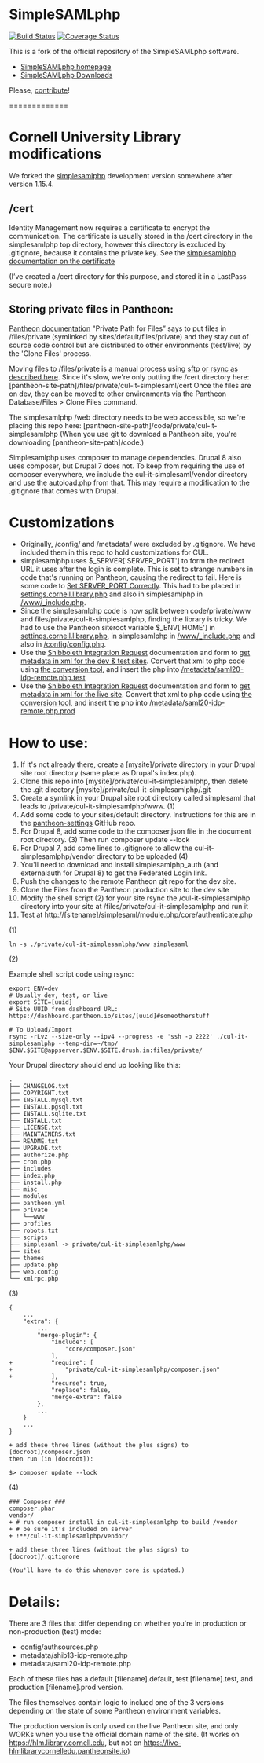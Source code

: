 SimpleSAMLphp
=============
[![Build Status](https://travis-ci.org/simplesamlphp/simplesamlphp.svg?branch=master)](https://travis-ci.org/simplesamlphp/simplesamlphp)
[![Coverage Status](https://img.shields.io/coveralls/simplesamlphp/simplesamlphp.svg)](https://coveralls.io/r/simplesamlphp/simplesamlphp)

This is a fork of the official repository of the SimpleSAMLphp software.

* [SimpleSAMLphp homepage](https://simplesamlphp.org)
* [SimpleSAMLphp Downloads](https://simplesamlphp.org/download)

Please, [contribute](CONTRIBUTING.md)!

=============

Cornell University Library modifications
===

We forked the [simplesamlphp](https://github.com/simplesamlphp/simplesamlphp) development version somewhere after version 1.15.4.

/cert
---

Identity Management now requires a certificate to encrypt the communication. The certificate is usually stored in the /cert directory in the simplesamlphp top directory, however this directory is excluded by .gitignore, because it contains the private key.
See the [simplesamlphp documentation on the certificate](https://simplesamlphp.org/docs/stable/simplesamlphp-sp#section_1_1)

(I’ve created a /cert directory for this purpose, and stored it in a LastPass secure note.)

Storing private files in Pantheon:
---

[Pantheon documentation](https://pantheon.io/docs/private-paths/)  "Private Path for Files” says to put files in /files/private (symlinked by sites/default/files/private) and they stay out of source code control but are distributed to other environments (test/live) by the 'Clone Files' process.

Moving files to /files/private is a manual process using [sftp or rsync as described here](https://pantheon.io/docs/rsync-and-sftp/). Since it's slow, we're only putting the /cert directory here: [pantheon-site-path]/files/private/cul-it-simplesaml/cert
Once the files are on dev, they can be moved to other environments via the Pantheon Database/Files > Clone Files command.

The simplesamlphp /web directory needs to be web accessible, so we're placing this repo here:
[pantheon-site-path]/code/private/cul-it-simplesamlphp
(When you use git to download a Pantheon site, you're downloading [pantheon-site-path]/code.)

Simplesamlphp uses composer to manage dependencies. Drupal 8 also uses composer, but Drupal 7 does not. To keep from requiring the use of composer everywhere, we include the cul-it-simplesaml/vendor directory and use the autoload.php from that. This may require a modification to the .gitignore that comes with Drupal.

Customizations
==============

* Originally, /config/ and /metadata/ were excluded by .gitignore. We have included them in this repo to hold customizations for CUL.
* simplesamlphp uses $_SERVER['SERVER_PORT'] to form the redirect URL it uses after the login is complete. This is set to strange numbers in code that's running on Pantheon, causing the redirect to fail. Here is some code to [Set SERVER_PORT Correctly](https://pantheon.io/docs/server_name-and-server_port/#set-server_port-correctly). This had to be placed in [settings.cornell.library.php](https://github.com/cul-it/pantheon-settings/blob/master/settings.cornell.library.php) and also in simplesamlphp in [/www/_include.php](https://github.com/cul-it/simplesamlphp/blob/master/www/_include.php).
* Since the simplesamlphp code is now split between code/private/www and files/private/cul-it-simplesamlphp, finding the library is tricky. We had to use the Pantheon siteroot variable $_ENV['HOME'] in [settings.cornell.library.php](https://github.com/cul-it/pantheon-settings/blob/master/settings.cornell.library.php), in simplesamlphp in [/www/_include.php](https://github.com/cul-it/simplesamlphp/blob/master/www/_include.php) and also in [/config/config.php](https://github.com/cul-it/simplesamlphp/blob/master/config/config.php).
* Use the [Shibboleth Integration Request](https://confluence.cornell.edu/x/3lHHF) documentation and form to [get metadata in xml for the dev & test sites](https://shibidp-test.cit.cornell.edu/idp/shibboleth). Convert that xml to php code using [the conversion tool](https://annex.library.cornell.edu/simplesaml/admin/metadata-converter.php), and insert the php into [/metadata/saml20-idp-remote.php.test](https://github.com/cul-it/simplesamlphp/blob/master/metadata/saml20-idp-remote.php.test)
* Use the [Shibboleth Integration Request](https://confluence.cornell.edu/x/3lHHF) documentation and form to [get metadata in xml for the live site](https://shibidp-test.cit.cornell.edu/idp/shibboleth). Convert that xml to php code using [the conversion tool](https://annex.library.cornell.edu/simplesaml/admin/metadata-converter.php), and insert the php into [/metadata/saml20-idp-remote.php.prod](https://github.com/cul-it/simplesamlphp/blob/master/metadata/saml20-idp-remote.php.prod)

How to use:
===========

1. If it's not already there, create a [mysite]/private directory in your Drupal site root directory (same place as Drupal's index.php).
2. Clone this repo into [mysite]/private/cul-it-simplesamlphp, then delete the .git directory [mysite]/private/cul-it-simplesamlphp/.git
3. Create a symlink in your Drupal site root directory called simplesaml that leads to /private/cul-it-simplesamlphp/www. (1)
4. Add some code to your sites/default directory. Instructions for this are in the [pantheon-settings](https://github.com/cul-it/pantheon-settings) GitHub repo.
5. For Drupal 8, add some code to the composer.json file in the document root directory. (3) Then run composer update --lock
6. For Drupal 7, add some lines to .gitignore to allow the cul-it-simplesamlphp/vendor directory to be uploaded (4)
7. You'll need to download and install simplesamlphp_auth (and externalauth for Drupal 8) to get the Federated Login link.
8. Push the changes to the remote Pantheon git repo for the dev site.
9. Clone the Files from the Pantheon production site to the dev site
10. Modify the shell script (2) for your site rsync the /cul-it-simplesamlphp directory into your site at /files/private/cul-it-simplesamlphp and run it
11. Test at http://[sitename]/simplesaml/module.php/core/authenticate.php

(1)

```
ln -s ./private/cul-it-simplesamlphp/www simplesaml
```

(2)

Example shell script code using rsync:

```
export ENV=dev
# Usually dev, test, or live
export SITE=[uuid]
# Site UUID from dashboard URL: https://dashboard.pantheon.io/sites/[uuid]#someotherstuff

# To Upload/Import
rsync -rLvz --size-only --ipv4 --progress -e 'ssh -p 2222' ./cul-it-simplesamlphp --temp-dir=~/tmp/ $ENV.$SITE@appserver.$ENV.$SITE.drush.in:files/private/
```


Your Drupal directory should end up looking like this:

```
.
├── CHANGELOG.txt
├── COPYRIGHT.txt
├── INSTALL.mysql.txt
├── INSTALL.pgsql.txt
├── INSTALL.sqlite.txt
├── INSTALL.txt
├── LICENSE.txt
├── MAINTAINERS.txt
├── README.txt
├── UPGRADE.txt
├── authorize.php
├── cron.php
├── includes
├── index.php
├── install.php
├── misc
├── modules
├── pantheon.yml
├── private
│   └──www
├── profiles
├── robots.txt
├── scripts
├── simplesaml -> private/cul-it-simplesamlphp/www
├── sites
├── themes
├── update.php
├── web.config
└── xmlrpc.php
```

(3)
```
{
    ...
    "extra": {
        ...
        "merge-plugin": {
            "include": [
                "core/composer.json"
            ],
+           "require": [
+               "private/cul-it-simplesamlphp/composer.json"
+           ],
            "recurse": true,
            "replace": false,
            "merge-extra": false
        },
        ...
    }
    ...
}

+ add these three lines (without the plus signs) to
[docroot]/composer.json
then run (in [docroot]):

$> composer update --lock

```

(4)
```
### Composer ###
composer.phar
vendor/
+ # run composer install in cul-it-simplesamlphp to build /vendor
+ # be sure it's included on server
+ !**/cul-it-simplesamlphp/vendor/

+ add these three lines (without the plus signs) to
[docroot]/.gitignore

(You'll have to do this whenever core is updated.)

```

Details:
===========
There are 3 files that differ depending on whether you're in production or non-production (test) mode:

*   config/authsources.php
*   metadata/shib13-idp-remote.php
*   metadata/saml20-idp-remote.php

Each of these files has a default [filename].default, test [filename].test, and production [filename].prod version.

The files themselves contain logic to inclued one of the 3 versions depending on the state of some Pantheon environment variables.

The production version is only used on the live Pantheon site, and only WORKs when you use the official domain name of the site. (It works on https://hlm.library.cornell.edu, but not on https://live-hlmlibrarycornelledu.pantheonsite.io)
